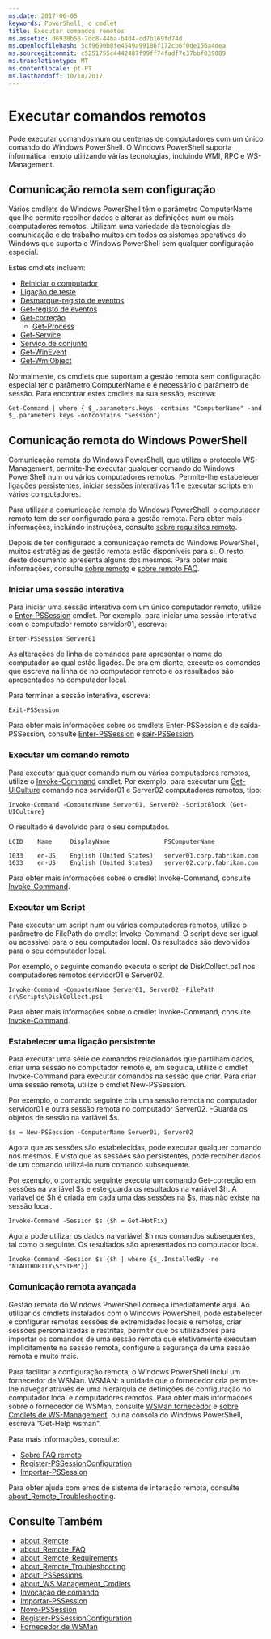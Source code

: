 ```yaml
---
ms.date: 2017-06-05
keywords: PowerShell, o cmdlet
title: Executar comandos remotos
ms.assetid: d6938b56-7dc8-44ba-b4d4-cd7b169fd74d
ms.openlocfilehash: 5cf9690b8fe4549a99186f172cb6f0de156a4dea
ms.sourcegitcommit: c5251755c4442487f99ff74fadf7e37bbf039089
ms.translationtype: MT
ms.contentlocale: pt-PT
ms.lasthandoff: 10/18/2017
---
```

# <a name="running-remote-commands"></a>Executar comandos remotos
Pode executar comandos num ou centenas de computadores com um único comando do Windows PowerShell. O Windows PowerShell suporta informática remoto utilizando várias tecnologias, incluindo WMI, RPC e WS-Management.

## <a name="remoting-without-configuration"></a>Comunicação remota sem configuração
Vários cmdlets do Windows PowerShell têm o parâmetro ComputerName que lhe permite recolher dados e alterar as definições num ou mais computadores remotos. Utilizam uma variedade de tecnologias de comunicação e de trabalho muitos em todos os sistemas operativos do Windows que suporta o Windows PowerShell sem qualquer configuração especial.

Estes cmdlets incluem:
* [Reiniciar o computador](https://go.microsoft.com/fwlink/?LinkId=821625)
* [Ligação de teste](https://go.microsoft.com/fwlink/?LinkId=821646)
* [Desmarque-registo de eventos](https://go.microsoft.com/fwlink/?LinkId=821568)
* [Get-registo de eventos](https://go.microsoft.com/fwlink/?LinkId=821585)
* [Get-correção](https://go.microsoft.com/fwlink/?LinkId=821586)
  - [Get-Process](https://go.microsoft.com/fwlink/?linkid=821590)
* [Get-Service](https://go.microsoft.com/fwlink/?LinkId=821593)
* [Serviço de conjunto](https://go.microsoft.com/fwlink/?LinkId=821633)
* [Get-WinEvent](https://go.microsoft.com/fwlink/?linkid=821529)
* [Get-WmiObject](https://go.microsoft.com/fwlink/?LinkId=821595)

Normalmente, os cmdlets que suportam a gestão remota sem configuração especial ter o parâmetro ComputerName e é necessário o parâmetro de sessão. Para encontrar estes cmdlets na sua sessão, escreva:

```
Get-Command | where { $_.parameters.keys -contains "ComputerName" -and $_.parameters.keys -notcontains "Session"}
```

## <a name="windows-powershell-remoting"></a>Comunicação remota do Windows PowerShell
Comunicação remota do Windows PowerShell, que utiliza o protocolo WS-Management, permite-lhe executar qualquer comando do Windows PowerShell num ou vários computadores remotos. Permite-lhe estabelecer ligações persistentes, iniciar sessões interativas 1:1 e executar scripts em vários computadores.

Para utilizar a comunicação remota do Windows PowerShell, o computador remoto tem de ser configurado para a gestão remota. Para obter mais informações, incluindo instruções, consulte [sobre requisitos remoto](https://technet.microsoft.com/en-us/library/dd315349.aspx).

Depois de ter configurado a comunicação remota do Windows PowerShell, muitos estratégias de gestão remota estão disponíveis para si. O resto deste documento apresenta alguns dos mesmos. Para obter mais informações, consulte [sobre remoto](https://technet.microsoft.com/en-us/library/dd347744.aspx) e [sobre remoto FAQ](https://technet.microsoft.com/en-us/library/dd347744.aspx).

### <a name="start-an-interactive-session"></a>Iniciar uma sessão interativa
Para iniciar uma sessão interativa com um único computador remoto, utilize o [Enter-PSSession](https://go.microsoft.com/fwlink/?LinkId=821477) cmdlet.
Por exemplo, para iniciar uma sessão interativa com o computador remoto servidor01, escreva:

```
Enter-PSSession Server01
```

As alterações de linha de comandos para apresentar o nome do computador ao qual estão ligados. De ora em diante, execute os comandos que escreva na linha de no computador remoto e os resultados são apresentados no computador local.

Para terminar a sessão interativa, escreva:

```
Exit-PSSession
```

Para obter mais informações sobre os cmdlets Enter-PSSession e de saída-PSSession, consulte [Enter-PSSession](https://go.microsoft.com/fwlink/?LinkId=821477) e [sair-PSSession](https://go.microsoft.com/fwlink/?LinkID=821478).

### <a name="run-a-remote-command"></a>Executar um comando remoto
Para executar qualquer comando num ou vários computadores remotos, utilize o [Invoke-Command](https://go.microsoft.com/fwlink/?LinkId=821493) cmdlet.
Por exemplo, para executar um [Get-UICulture](https://go.microsoft.com/fwlink/?LinkId=821806) comando nos servidor01 e Server02 computadores remotos, tipo:

```
Invoke-Command -ComputerName Server01, Server02 -ScriptBlock {Get-UICulture}
```

O resultado é devolvido para o seu computador.

```
LCID    Name     DisplayName               PSComputerName
----    ----     -----------               --------------
1033    en-US    English (United States)   server01.corp.fabrikam.com
1033    en-US    English (United States)   server02.corp.fabrikam.com
```
Para obter mais informações sobre o cmdlet Invoke-Command, consulte [Invoke-Command](https://go.microsoft.com/fwlink/?LinkId=821493).

### <a name="run-a-script"></a>Executar um Script
Para executar um script num ou vários computadores remotos, utilize o parâmetro de FilePath do cmdlet Invoke-Command. O script deve ser igual ou acessível para o seu computador local. Os resultados são devolvidos para o seu computador local.

Por exemplo, o seguinte comando executa o script de DiskCollect.ps1 nos computadores remotos servidor01 e Server02.

```
Invoke-Command -ComputerName Server01, Server02 -FilePath c:\Scripts\DiskCollect.ps1
```

Para obter mais informações sobre o cmdlet Invoke-Command, consulte [Invoke-Command](https://go.microsoft.com/fwlink/?LinkId=821493).

### <a name="establish-a-persistent-connection"></a>Estabelecer uma ligação persistente
Para executar uma série de comandos relacionados que partilham dados, criar uma sessão no computador remoto e, em seguida, utilize o cmdlet Invoke-Command para executar comandos na sessão que criar. Para criar uma sessão remota, utilize o cmdlet New-PSSession.

Por exemplo, o comando seguinte cria uma sessão remota no computador servidor01 e outra sessão remota no computador Server02. -Guarda os objetos de sessão na variável $s.

```
$s = New-PSSession -ComputerName Server01, Server02
```

Agora que as sessões são estabelecidas, pode executar qualquer comando nos mesmos. E visto que as sessões são persistentes, pode recolher dados de um comando utilizá-lo num comando subsequente.

Por exemplo, o comando seguinte executa um comando Get-correção em sessões na variável $s e este guarda os resultados na variável $h. A variável de $h é criada em cada uma das sessões na $s, mas não existe na sessão local.

```
Invoke-Command -Session $s {$h = Get-HotFix}
```

Agora pode utilizar os dados na variável $h nos comandos subsequentes, tal como o seguinte. Os resultados são apresentados no computador local.

```
Invoke-Command -Session $s {$h | where {$_.InstalledBy -ne "NTAUTHORITY\SYSTEM"}}
```

### <a name="advanced-remoting"></a>Comunicação remota avançada
Gestão remota do Windows PowerShell começa imediatamente aqui. Ao utilizar os cmdlets instalados com o Windows PowerShell, pode estabelecer e configurar remotas sessões de extremidades locais e remotas, criar sessões personalizadas e restritas, permitir que os utilizadores para importar os comandos de uma sessão remota que efetivamente executam implicitamente na sessão remota, configure a segurança de uma sessão remota e muito mais.

Para facilitar a configuração remota, o Windows PowerShell inclui um fornecedor de WSMan. WSMAN: a unidade que o fornecedor cria permite-lhe navegar através de uma hierarquia de definições de configuração no computador local e computadores remotos.
Para obter mais informações sobre o fornecedor de WSMan, consulte [WSMan fornecedor](https://technet.microsoft.com/en-us/library/dd819476.aspx) e [sobre Cmdlets de WS-Management](https://technet.microsoft.com/en-us/library/dd819481.aspx), ou na consola do Windows PowerShell, escreva "Get-Help wsman".

Para mais informações, consulte:
- [Sobre FAQ remoto](https://technet.microsoft.com/en-us/library/dd315359.aspx)
- [Register-PSSessionConfiguration](https://go.microsoft.com/fwlink/?LinkId=821508)
- [Importar-PSSession](https://go.microsoft.com/fwlink/?LinkId=821821)

Para obter ajuda com erros de sistema de interação remota, consulte [about_Remote_Troubleshooting](https://technet.microsoft.com/en-us/library/dd347642.aspx).

## <a name="see-also"></a>Consulte Também
- [about_Remote](https://technet.microsoft.com/en-us/library/9b4a5c87-9162-4adf-bdfe-fbc80b9b8970)
- [about_Remote_FAQ](https://technet.microsoft.com/en-us/library/e23702fd-9415-4a98-9975-390a4d3adc42)
- [about_Remote_Requirements](https://technet.microsoft.com/en-us/library/da213949-134c-4741-b307-81f4492ba1bd)
- [about_Remote_Troubleshooting](https://technet.microsoft.com/en-us/library/2f890148-8578-49ed-85ea-79a489dd6317)
- [about_PSSessions](https://technet.microsoft.com/en-us/library/7a9b4e0e-fa1b-47b0-92f6-6e2995d70acb)
- [about_WS Management_Cmdlets](https://technet.microsoft.com/en-us/library/6ed3370a-ea10-45a5-9493-696aeace27ed)
- [Invocação de comando](https://go.microsoft.com/fwlink/?LinkId=821493)
- [Importar-PSSession](https://go.microsoft.com/fwlink/?LinkId=821821)
- [Novo-PSSession](https://go.microsoft.com/fwlink/?LinkId=821498)
- [Register-PSSessionConfiguration](https://go.microsoft.com/fwlink/?LinkId=821508)
- [Fornecedor de WSMan](https://technet.microsoft.com/en-us/library/66fe1241-e08f-49ca-832f-a84c33ca8735)

